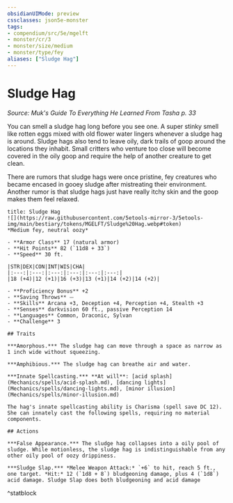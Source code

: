 ```yaml
---
obsidianUIMode: preview
cssclasses: json5e-monster
tags:
- compendium/src/5e/mgelft
- monster/cr/3
- monster/size/medium
- monster/type/fey
aliases: ["Sludge Hag"]
---
```

# Sludge Hag
*Source: Muk's Guide To Everything He Learned From Tasha p. 33*  

You can smell a sludge hag long before you see one. A super stinky smell like rotten eggs mixed with old flower water lingers whenever a sludge hag is around. Sludge hags also tend to leave oily, dark trails of goop around the locations they inhabit. Small critters who venture too close will become covered in the oily goop and require the help of another creature to get clean.

There are rumors that sludge hags were once pristine, fey creatures who became encased in gooey sludge after mistreating their environment. Another rumor is that sludge hags just have really itchy skin and the goop makes them feel relaxed.

```ad-statblock
title: Sludge Hag
![](https://raw.githubusercontent.com/5etools-mirror-3/5etools-img/main/bestiary/tokens/MGELFT/Sludge%20Hag.webp#token)
*Medium fey, neutral oozy*

- **Armor Class** 17 (natural armor)
- **Hit Points** 82 (`11d8 + 33`)
- **Speed** 30 ft.

|STR|DEX|CON|INT|WIS|CHA|
|:---:|:---:|:---:|:---:|:---:|:---:|
|18 (+4)|12 (+1)|16 (+3)|13 (+1)|14 (+2)|14 (+2)|

- **Proficiency Bonus** +2
- **Saving Throws** ⏤
- **Skills** Arcana +3, Deception +4, Perception +4, Stealth +3
- **Senses** darkvision 60 ft., passive Perception 14
- **Languages** Common, Draconic, Sylvan
- **Challenge** 3

## Traits

***Amorphous.*** The sludge hag can move through a space as narrow as 1 inch wide without squeezing.

***Amphibious.*** The sludge hag can breathe air and water.

***Innate Spellcasting.*** **At will**: [acid splash](Mechanics/spells/acid-splash.md), [dancing lights](Mechanics/spells/dancing-lights.md), [minor illusion](Mechanics/spells/minor-illusion.md)

The hag's innate spellcasting ability is Charisma (spell save DC 12). She can innately cast the following spells, requiring no material components. 

## Actions

***False Appearance.*** The sludge hag collapses into a oily pool of sludge. While motionless, the sludge hag is indistinguishable from any other oily pool of oozy drippiness.

***Sludge Slap.*** *Melee Weapon Attack:* `+6` to hit, reach 5 ft., one target. *Hit:* 12 (`1d8 + 8`) bludgeoning damage, plus 4 (`1d8`) acid damage. Sludge Slap does both bludgeoning and acid damage
```
^statblock